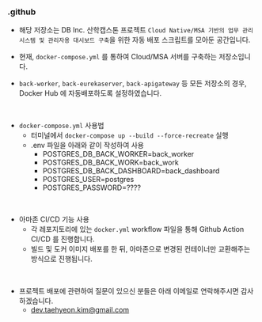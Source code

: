 ### .github

- 해당 저장소는 DB Inc. 산학캡스톤 프로젝트 `Cloud Native/MSA 기반의 업무 관리 시스템 및 관리자용 대시보드 구축`을 위한 자동 배포 스크립트를 모아둔 공간입니다.

- 현재, `docker-compose.yml` 를 통하여 Cloud/MSA 서버를 구축하는 저장소입니다.

- `back-worker`, `back-eurekaserver`, `back-apigateway` 등 모든 저장소의 경우, Docker Hub 에 자동배포하도록 설정하였습니다.

<br/>

- `docker-compose.yml` 사용법
  - 터미널에서 `docker-compose up --build --force-recreate` 실행
  - .env 파일을 아래와 같이 작성하여 사용
    - POSTGRES_DB_BACK_WORKER=back_worker
    - POSTGRES_DB_BACK_WORK=back_work
    - POSTGRES_DB_BACK_DASHBOARD=back_dashboard
    - POSTGRES_USER=postgres
    - POSTGRES_PASSWORD=????
   
<br/>
    
- 아마존 CI/CD 기능 사용
  - 각 레포지토리에 있는 `docker.yml` workflow 파일을 통해 Github Action CI/CD 를 진행합니다.
  - 빌드 및 도커 이미지 배포를 한 뒤, 아마존으로 변경된 컨테이너만 교환해주는 방식으로 진행됩니다.

 <br/>
 
- 프로젝트 배포에 관련하여 질문이 있으신 분들은 아래 이메일로 연락해주시면 감사하겠습니다.
  - dev.taehyeon.kim@gmail.com

